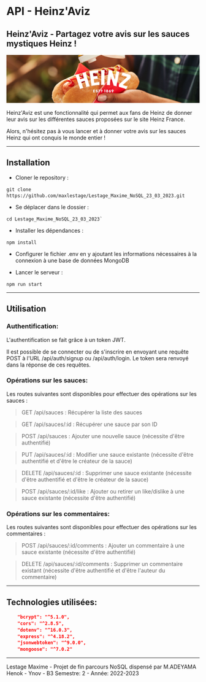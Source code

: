 # API - Heinz'Aviz

## Heinz'Aviz - Partagez votre avis sur les sauces mystiques Heinz !

![Heinz](https://github.com/maxlestage/Lestage_Maxime_NoSQL_23_03_2023/blob/master/img/MUSTARD-hot-dog-MASTER.jpg?raw=true)

Heinz'Aviz est une fonctionnalité qui permet aux fans de Heinz de donner leur avis sur les différentes sauces proposées sur le site Heinz France.

Alors, n'hésitez pas à vous lancer et à donner votre avis sur les sauces Heinz qui ont conquis le monde entier !

---

## Installation

- Cloner le repository :

```shell
git clone https://github.com/maxlestage/Lestage_Maxime_NoSQL_23_03_2023.git
```

- Se déplacer dans le dossier :

```shell
cd Lestage_Maxime_NoSQL_23_03_2023`
```

- Installer les dépendances :

```shell
npm install
```

- Configurer le fichier .env en y ajoutant les informations nécessaires à la connexion à une base de données MongoDB

- Lancer le serveur :

```shell
npm run start
```

---

## Utilisation

### Authentification:

L'authentification se fait grâce à un token JWT.

Il est possible de se connecter ou de s'inscrire en envoyant une requête POST à l'URL /api/auth/signup ou /api/auth/login. Le token sera renvoyé dans la réponse de ces requêtes.

### Opérations sur les sauces:

Les routes suivantes sont disponibles pour effectuer des opérations sur les sauces :

> GET /api/sauces : Récupérer la liste des sauces

> GET /api/sauces/:id : Récupérer une sauce par son ID

> POST /api/sauces : Ajouter une nouvelle sauce (nécessite d'être authentifié)

> PUT /api/sauces/:id : Modifier une sauce existante (nécessite d'être authentifié et d'être le créateur de la sauce)

> DELETE /api/sauces/:id : Supprimer une sauce existante (nécessite d'être authentifié et d'être le créateur de la sauce)

> POST /api/sauces/:id/like : Ajouter ou retirer un like/dislike à une sauce existante (nécessite d'être authentifié)

### Opérations sur les commentaires:

Les routes suivantes sont disponibles pour effectuer des opérations sur les commentaires :

> POST /api/sauces/:id/comments : Ajouter un commentaire à une sauce existante (nécessite d'être authentifié)

> DELETE /api/sauces/:id/comments : Supprimer un commentaire existant (nécessite d'être authentifié et d'être l'auteur du commentaire)

---

## Technologies utilisées:

```json
	"bcrypt": "^5.1.0",
	"cors": "^2.8.5",
	"dotenv": "^16.0.3",
	"express": "^4.18.2",
	"jsonwebtoken": "^9.0.0",
	"mongoose": "^7.0.2"
```

---

Lestage Maxime - Projet de fin parcours NoSQL dispensé par M.ADEYAMA Henok - Ynov - B3 Semestre: 2 - Année: 2022-2023
